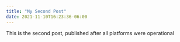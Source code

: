 ```yaml
---
title: "My Second Post"
date: 2021-11-10T16:23:36-06:00
---
```


This is the second post, published after all platforms were operational
